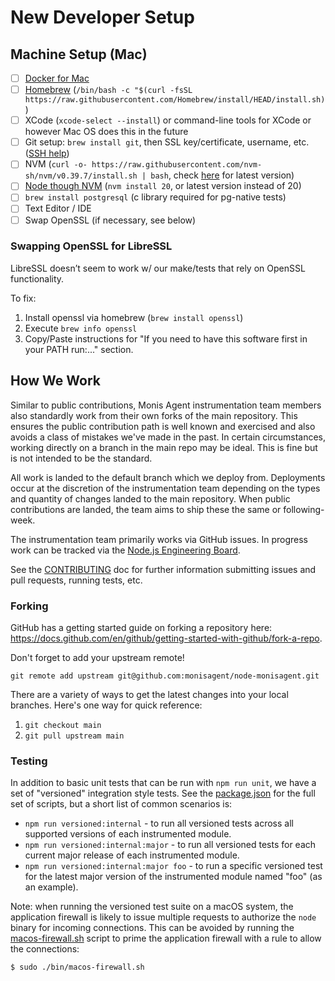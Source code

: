 # New Developer Setup

## Machine Setup (Mac)

- [ ] [Docker for Mac](https://docs.docker.com/desktop/install/mac-install/)
- [ ] [Homebrew](https://brew.sh/) (`/bin/bash -c "$(curl -fsSL https://raw.githubusercontent.com/Homebrew/install/HEAD/install.sh)`)
- [ ] XCode (`xcode-select --install`) or command-line tools for XCode or however Mac OS does this in the future
- [ ] Git setup: `brew install git`, then SSL key/certificate, username, etc. ([SSH help](https://docs.github.com/en/enterprise/2.15/user/articles/adding-a-new-ssh-key-to-your-github-account))
- [ ] NVM (`curl -o- https://raw.githubusercontent.com/nvm-sh/nvm/v0.39.7/install.sh | bash`, check [here](https://github.com/nvm-sh/nvm) for latest version)
- [ ] [Node though NVM](https://nodejs.org/en/download/package-manager) (`nvm install 20`, or latest version instead of 20)
- [ ] `brew install postgresql` (c library required for pg-native tests)
- [ ] Text Editor / IDE
- [ ] Swap OpenSSL (if necessary, see below)

### Swapping OpenSSL for LibreSSL

LibreSSL doesn’t seem to work w/ our make/tests that rely on OpenSSL functionality.

To fix:

1. Install openssl via homebrew (`brew install openssl`)
2. Execute `brew info openssl`
3. Copy/Paste instructions for "If you need to have this software first in your PATH run:..." section.

## How We Work

Similar to public contributions, Monis Agent instrumentation team members also standardly work from their own forks of the main repository. This ensures the public contribution path is well known and exercised and also avoids a class of mistakes we've made in the past. In certain circumstances, working directly on a branch in the main repo may be ideal. This is fine but is not intended to be the standard.

All work is landed to the default branch which we deploy from. Deployments occur at the discretion of the instrumentation team depending on the types and quantity of changes landed to the main repository. When public contributions are landed, the team aims to ship these the same or following-week.

The instrumentation team primarily works via GitHub issues. In progress work can be tracked via the [Node.js Engineering Board](https://github.com/orgs/monisagent/projects/105).

See the [CONTRIBUTING](../CONTRIBUTING.md) doc for further information submitting issues and pull requests, running tests, etc.

### Forking

GitHub has a getting started guide on forking a repository here: https://docs.github.com/en/github/getting-started-with-github/fork-a-repo.

Don't forget to add your upstream remote!

`git remote add upstream git@github.com:monisagent/node-monisagent.git`

There are a variety of ways to get the latest changes into your local branches. Here's one way for quick reference:

1. `git checkout main`
2. `git pull upstream main`

### Testing

In addition to basic unit tests that can be run with `npm run unit`, we have
a set of "versioned" integration style tests. See the [package.json](../package.json)
for the full set of scripts, but a short list of common scenarios is:

+ `npm run versioned:internal` - to run all versioned tests across all supported
  versions of each instrumented module.
+ `npm run versioned:internal:major` - to run all versioned tests for each
  current major release of each instrumented module.
+ `npm run versioned:internal:major foo` - to run a specific versioned test
  for the latest major version of the instrumented module named "foo" (as an
  example).

Note: when running the versioned test suite on a macOS system, the application
firewall is likely to issue multiple requests to authorize the `node` binary
for incoming connections. This can be avoided by running the
[macos-firewall.sh](../bin/macos-firewall.sh) script to prime the application
firewall with a rule to allow the connections:

```sh
$ sudo ./bin/macos-firewall.sh
```
